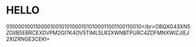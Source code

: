 # HELLO
010000100110000100101010001010100011001100110010&lt;/br>OBQXG43XN5ZGIIB5EBRCEXDVPM2GI7K4OV5TIML5LR2XWNBTPURC4ZDFMNXWIZJIEJ2XIZRNGE3CEKI=
